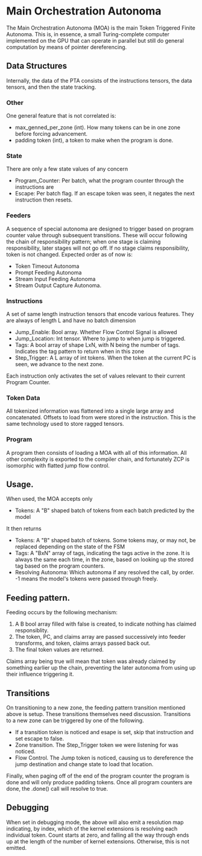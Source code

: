 # Main Orchestration Autonoma

The Main Orchestration Autonoma (MOA) is the main Token Triggered Finite Autonoma. This is, in essence, a small Turing-complete computer implemented on the GPU that can operate in parallel but still do general computation by means of pointer dereferencing. 

## Data Structures

Internally, the data of the PTA consists of the instructions tensors, the data tensors, and then the state tracking.

### Other

One general feature that is not correlated is:
* max_genned_per_zone (int). How many tokens can be in one zone before forcing advancement.
* padding token (int), a token to make when the program is done.

### State

There are only a few state values of any concern

* Program_Counter: Per batch, what the program counter through the instructions are
* Escape: Per batch flag. If an escape token was seen, it negates the next instruction then resets.

### Feeders

A sequence of special autonoma are designed to trigger based on program counter value through subsequent transitions. These will occur following the chain of responsibility pattern; when one stage is claiming responsibility, later stages will not go off. If no stage claims responsibility, token is not changed. Expected order as of now is:

* Token Timeout Autonoma
* Prompt Feeding Autonoma
* Stream Input Feeding Autonoma
* Stream Output Capture Autonoma.

### Instructions

A set of same length instruction tensors that encode various features. They are always of length L and have no batch dimension

* Jump_Enable: Bool array. Whether Flow Control Signal is allowed
* Jump_Location: Int tensor. Where to jump to when jump is triggered.
* Tags: A bool array of shape LxN, with N being the number of tags. Indicates the tag pattern to return when in this zone
* Step_Trigger: A L array of int tokens. When the token at the current PC is seen, we advance to the next zone. 

Each instruction only activates the set of values relevant to their current Program Counter.

### Token Data

All tokenized information was flattened into a single large array and concatenated. Offsets to load from were stored in the instruction. This is the same technology used to store ragged tensors.

### Program

A program then consists of loading a MOA with all of this information. All other complexity is exported to the compiler chain, and fortunately ZCP is isomorphic with flatted jump flow control.

## Usage.

When used, the MOA accepts only

* Tokens: A "B" shaped batch of tokens from each batch predicted by the model

It then returns

* Tokens: A "B" shaped batch of tokens. Some tokens may, or may not, be replaced depending on the state of the FSM
* Tags: A "BxN" array of tags, indicating the tags active in the zone. It is always the same each time, in the zone, based on looking up the stored tag based on the program counters.
* Resolving Autonoma: Which autonoma if any resolved the call, by order. -1 means the model's tokens were passed through freely.

## Feeding pattern.

Feeding occurs by the following mechanism:

1) A B bool array filled with false is created, to indicate nothing has claimed responsiblity. 
2) The token, PC, and claims array are passed successively into feeder transforms, and token, claims arrays passed back out. 
3) The final token values are returned.

Claims array being true will mean that token was already claimed by something earlier up the chain, preventing the later autonoma from using up their influence triggering it.

## Transitions

On transitioning to a new zone, the feeding pattern transition mentioned above is setup. These transitions themselves need discussion. Transitions to a new zone can be triggered by one of the following.

* If a transition token is noticed and esape is set, skip that instruction and set escape to false.
* Zone transition. The Step_Trigger token we were listening for was noticed. 
* Flow Control. The Jump token is noticed, causing us to dereference the jump destination and change state to load that location.

Finally, when paging off of the end of the program counter the program is done and will only produce padding tokens. Once all
program counters are done, the .done() call will resolve to true.

## Debugging

When set in debugging mode, the above will also emit a resolution map indicating, by index, which of the kernel extensions is resolving each individual token. Count starts at zero, and falling all the way through ends up at the length of the number of kernel extensions. Otherwise, this is not emitted. 